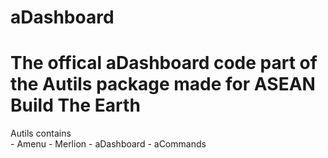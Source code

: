 # aDashboard
<!---
By IOnly Cookie and StoneMc
Mainly IOnly and Cookies work 
Stone Just manages repos and the todo list and build on the code time to time
-->
<h1>The offical aDashboard code part of the Autils package made for ASEAN Build The Earth</h1>
Autils contains 
<br>
  - Amenu
  - Merlion
  - aDashboard
  - aCommands









